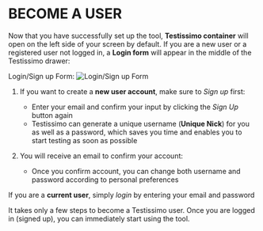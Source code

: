 # BECOME A USER
Now that you have successfully set up the tool, **Testissimo container** will open on the left side of your screen by default. If you are a new user or a registered user not logged in, a **Login form** will appear in the middle of the Testissimo drawer:

Login/Sign up Form: 
![Login/Sign up Form](https://testissimo.io/documentation/images/bu-login.png "Logo Title Text 1")

1. If you want to create a **new user account**, make sure to *Sign up* first:
    - Enter your email and confirm your input by clicking the *Sign Up* button again
    - Testissimo can generate a unique username (**Unique Nick**) for you as well as a password, which saves you time and enables you to start testing as soon as possible
    
2. You will receive an email to confirm your account:
    - Once you confirm account, you can change both username and password according to personal preferences
    
If you are a **current user**, simply *login* by entering your email and password

It takes only a few steps to become a Testissimo user. Once you are logged in (signed up), you can immediately start using the tool.

